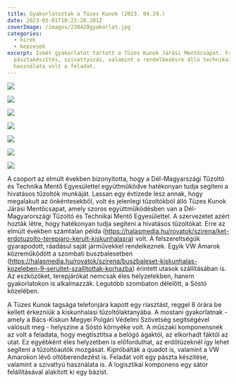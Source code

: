 ```yaml
---
title: Gyakorlatoztak a Tüzes Kunok (2023. 04.29.)
date: 2023-05-01T10:23:28.201Z
coverImage: /images/230429gyakorlat.jpg
categories:
  - hirek
  - kepzesek
excerpt: Ismét gyakorlatot tartott a Tüzes Kunok Járási Mentőcsapat. Favágás,
  pásztakészítés, szivattyúzás, valamint a rendelkezésre álló technikai eszközök
  használata volt a feladat.
---
```

![](/images/230429gyakorlat1.jpg)

![](/images/230429gyakorlat2.jpg)

![](/images/230429gyakorlat4.jpg)

![](/images/230429gyakorlat6.jpg)

![](/images/230429gyakorlat7.jpg)

![](/images/230429gyakorlat7c.jpg)

![](/images/230429gyakorlat9.jpg)

A csoport az elmúlt években bizonyította, hogy a Dél-Magyarszági Tűzoltó és Technika Mentő Egyesülettel együttműködve hatékonyan tudja segíteni a hivatásos tűzoltók munkáját. Lassan egy évtizede lesz annak, hogy megalakult az önkéntesekből, volt és jelenlegi tűzoltókból álló Tüzes Kunok Járási Mentőcsapat, amely szoros együttműködésben van a Dél-Magyarországi Tűzoltó és Technikai Mentő Egyesülettel. A szervezetet azért hozták létre, hogy hatékonyan tudja segíteni a hivatásos tűzoltókat. Erre az elmúlt években számtalan példa (<https://halasmedia.hu/rovatok/szirena/ket-erdotuzolto-terepjaro-kerult-kiskunhalasra>) volt. A felszereltségük gyarapodott, ráadásul saját járművekkel rendelkeznek. Egyik VW Amarok közreműködött a szombati buszbalesetben (<https://halasmedia.hu/rovatok/szirena/buszbaleset-kiskunhalas-kozeleben-9-serultet-szallitottak-korhazba>) érintett utasok szállításában is. Az eszközöket, terepjárókat nemcsak éles helyzetekben, hanem gyakorlatokon is alkalmazzák. Legutóbb szombaton délelőtt, a Sóstó közelében.

A Tüzes Kunok tagsága telefonjára kapott egy riasztást, reggel 8 órára be kellett érkezniük a kiskunhalasi tűzoltólaktanyába. A mostani gyakorlatnak - amely a Bács-Kiskun Megyei Polgári Védelmi Szövetség segítségével valósult meg - helyszíne a Sóstó környéke volt. A műszaki komponensnek az volt a feladata, hogy megtisztítsa a belógó ágaktól, az elkorhadt fáktól az utat. Ez egyébként éles helyzetben is előfordulhat, az erdőtüzeknél így lehet segíteni a tűzoltóautók mozgását. Kipróbálták a quadot is, valamint a VW Amarokon lévő oltóberendezést is. Feladat volt egy pászta készítése, valamint a szivattyú használata is. A logisztikai komponens egy sátor felállításával alakított ki egy bázist.
